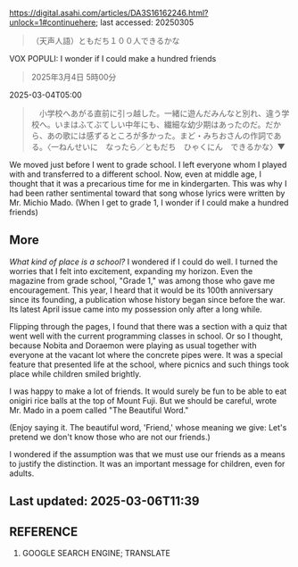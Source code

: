 https://digital.asahi.com/articles/DA3S16162246.html?unlock=1#continuehere; last accessed: 20250305

> （天声人語）ともだち１００人できるかな

VOX POPULI: I wonder if I could make a hundred friends

> 2025年3月4日 5時00分

2025-03-04T05:00

> 　小学校へあがる直前に引っ越した。一緒に遊んだみんなと別れ、違う学校へ。いまはふてぶてしい中年にも、繊細な幼少期はあったのだ。だから、あの歌には感ずるところが多かった。まど・みちおさんの作詞である。〈一ねんせいに　なったら／ともだち　ひゃくにん　できるかな〉▼

We moved just before I went to grade school. I left everyone whom I played with and transferred to a different school. Now, even at middle age, I thought that it was a precarious time for me in kindergarten. This was why I had been rather sentimental toward that song whose lyrics were written by Mr. Michio Mado. (When I get to grade 1, I wonder if I could make a hundred friends)  

## More

<i>What kind of place is a school?</i> I wondered if I could do well. I turned the worries that I felt into excitement, expanding my horizon. Even the magazine from grade school, "Grade 1," was among those who gave me encouragement. This year, I heard that it would be its 100th anniversary since its founding, a publication whose history began since before the war. Its latest April issue came into my possession only after a long while.

Flipping through the pages, I found that there was a section with a quiz that went well with the current programming classes in school. Or so I thought, because Nobita and Doraemon were playing as usual together with everyone at the vacant lot where the concrete pipes were. It was a special feature that presented life at the school, where picnics and such things took place while children smiled brightly.

I was happy to make a lot of friends. It would surely be fun to be able to eat onigiri rice balls at the top of Mount Fuji. But we should be careful, wrote Mr. Mado in a poem called "The Beautiful Word." 

(Enjoy saying it. The beautiful word, 'Friend,' whose meaning we give: Let's pretend we don't know those who are not our friends.)

I wondered if the assumption was that we must use our friends as a means to justify the distinction. It was an important message for children, even for adults.

## Last updated: 2025-03-06T11:39

## REFERENCE

1) GOOGLE SEARCH ENGINE; TRANSLATE